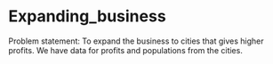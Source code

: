 # Expanding_business

Problem statement:
To expand the business to cities that gives higher profits.
We have data for profits and populations from the cities.
